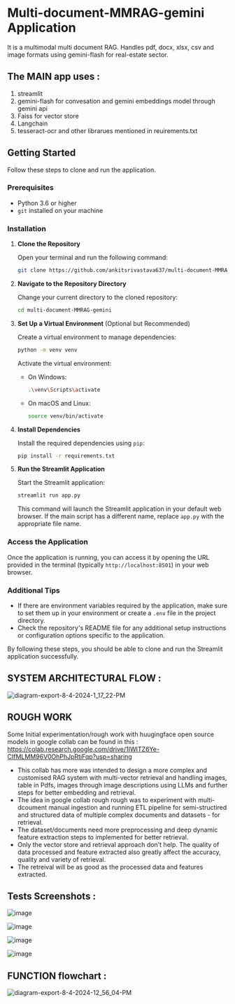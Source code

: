 # Multi-document-MMRAG-gemini Application
It is a multimodal multi document RAG. Handles pdf, docx, xlsx, csv and image formats using gemini-flash for real-estate sector. 


## The MAIN app uses : 
1. streamlit
2. gemini-flash for convesation and gemini embeddings model through gemini api
3. Faiss for vector store
4. Langchain
5. tesseract-ocr
and other librarues mentioned in reuirements.txt 


## Getting Started

Follow these steps to clone and run the application.

### Prerequisites

- Python 3.6 or higher
- `git` installed on your machine

### Installation

1. **Clone the Repository**

    Open your terminal and run the following command:
    ```bash
    git clone https://github.com/ankitsrivastava637/multi-document-MMRAG-gemini.git
    ```

2. **Navigate to the Repository Directory**

    Change your current directory to the cloned repository:
    ```bash
    cd multi-document-MMRAG-gemini
    ```

3. **Set Up a Virtual Environment** (Optional but Recommended)

    Create a virtual environment to manage dependencies:
    ```bash
    python -m venv venv
    ```
    Activate the virtual environment:

    - On Windows:
      ```bash
      .\venv\Scripts\activate
      ```

    - On macOS and Linux:
      ```bash
      source venv/bin/activate
      ```

4. **Install Dependencies**

    Install the required dependencies using `pip`:
    ```bash
    pip install -r requirements.txt
    ```

5. **Run the Streamlit Application**

    Start the Streamlit application:
    ```bash
    streamlit run app.py
    ```
    This command will launch the Streamlit application in your default web browser. If the main script has a different name, replace `app.py` with the appropriate file name.

### Access the Application

Once the application is running, you can access it by opening the URL provided in the terminal (typically `http://localhost:8501`) in your web browser.

### Additional Tips

- If there are environment variables required by the application, make sure to set them up in your environment or create a `.env` file in the project directory.
- Check the repository's README file for any additional setup instructions or configuration options specific to the application.

By following these steps, you should be able to clone and run the Streamlit application successfully.


## SYSTEM ARCHITECTURAL FLOW :

![diagram-export-8-4-2024-1_17_22-PM](https://github.com/user-attachments/assets/c1bd389c-761b-46fc-a0f0-4d64fa2ee5ab)



## ROUGH WORK

Some Initial experimentation/rough work with huugingface open source models in google collab can be found in this : 
https://colab.research.google.com/drive/1IWITZ6Ye-CIfMLMM96V0OhPhJpRtiFqp?usp=sharing

- This collab has more was intended to design a more complex and customised RAG system with multi-vector retrieval and handling images, table in Pdfs, images through image descriptions using LLMs and further steps for better embedding and retrieval. 
- The idea in google collab rough rough was to experiment with multi-dcoument manual ingestion and running ETL pipeline for semi-structired and structured data of multiple complex documents and datasets - for retrieval. 
- The dataset/documents need more preprocessing and deep dynamic feature extraction steps to implemented for better retrieval. 
- Only the vector store and retrieval approach don't help. The quality of data processed and feature extracted also greatly affect the accuracy, quality and variety of retrieval. 
- The retreival will be as good as the processed data and features extracted.  



## Tests Screenshots : 
![image](https://github.com/user-attachments/assets/99d61911-748a-4be6-b52d-c21971e6030d)

![image](https://github.com/user-attachments/assets/07432d93-a4e5-49a9-91c7-e4ab43aa53ce)

![image](https://github.com/user-attachments/assets/1df8377a-7b9c-4474-a5fa-5a756c757d64)

![image](https://github.com/user-attachments/assets/6a656752-4e9c-4738-9a92-3bd3a11956a5)



## FUNCTION flowchart : 

![diagram-export-8-4-2024-12_56_04-PM](https://github.com/user-attachments/assets/338c941b-c7e1-42b2-bc47-49f40c364007)



